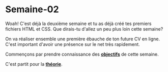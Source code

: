 # Semaine-02

Woah! C'est déjà la deuxième semaine et tu as déjà créé tes premiers fichiers HTML et CSS. Que dirais-tu d'allez un peu plus loin cette semaine?

On va réaliser ensemble une première ébauche de ton future CV en ligne. C'est important d'avoir une présence sur le net très rapidement.

Commençons par prendre connaissance des **[objectifs](objectifs.md)** de cette semaine.

C'est partit pour la **[théorie](theorie-html.md)**.